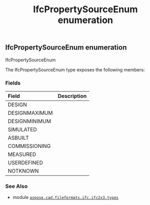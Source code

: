 ﻿---
title: IfcPropertySourceEnum enumeration
second_title: Aspose.CAD for Python via .NET API References
description: 
type: docs
weight: 2710
url: /python-net/aspose.cad.fileformats.ifc.ifc2x3.types/ifcpropertysourceenum/
is_root: false
---

## IfcPropertySourceEnum enumeration

IfcPropertySourceEnum



The IfcPropertySourceEnum type exposes the following members:

### Fields
| Field | Description |
| :- | :- |
| DESIGN |  |
| DESIGNMAXIMUM |  |
| DESIGNMINIMUM |  |
| SIMULATED |  |
| ASBUILT |  |
| COMMISSIONING |  |
| MEASURED |  |
| USERDEFINED |  |
| NOTKNOWN |  |



### See Also
* module [`aspose.cad.fileformats.ifc.ifc2x3.types`](..)
